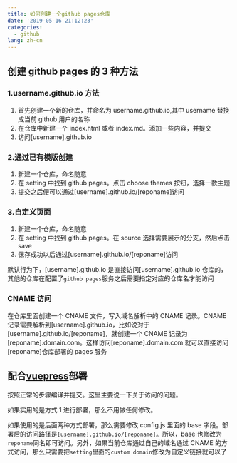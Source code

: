 ```yaml
---
title: 如何创建一个github pages仓库
date: '2019-05-16 21:12:23'
categories:
  - github
lang: zh-cn
---
```


## 创建 github pages 的 3 种方法

### 1.username.github.io 方法

1. 首先创建一个新的仓库，并命名为 username.github.io,其中 username 替换成当前 github 用户的名称
2. 在仓库中新建一个 index.html 或者 index.md。添加一些内容，并提交
3. 访问[username].github.io

<!-- more -->

### 2.通过已有模版创建

1. 新建一个仓库，命名随意
2. 在 setting 中找到 github pages。点击 choose themes 按钮，选择一款主题
3. 提交之后便可以通过[username].github.io/[reponame]访问

### 3.自定义页面

1. 新建一个仓库，命名随意
2. 在 setting 中找到 github pages。在 source 选择需要展示的分支，然后点击 save
3. 保存成功以后通过[username].github.io/[reponame]访问

默认行为下，[username].github.io 是直接访问[username].github.io 仓库的，其他的仓库在配置了`github pages`服务之后需要指定对应的仓库名才能访问

### CNAME 访问

在仓库里面创建一个 CNAME 文件，写入域名解析中的 CNAME 记录。CNAME 记录需要解析到[username].github.io，比如说对于[username].github.io/[reponame]，就创建一个 CNAME 记录为[reponame].domain.com。这样访问[reponame].domain.com 就可以直接访问[reponame]仓库部署的 pages 服务

## 配合[vuepress](https://vuepress.vuejs.org/zh/guide/deploy.html#github-pages)部署

按照正常的步骤编译并提交。这里主要说一下关于访问的问题。

如果实用的是方式 1 进行部署，那么不用做任何修改。

如果使用的是后面两种方式部署，那么需要修改 config.js 里面的 base 字段。部署后的访问路径是`[username].github.io/[reponame]`。所以，base 也修改为`reponame`同名即可访问。另外，如果当前仓库通过自己的域名通过 CNAME 的方式访问，那么只需要把`setting`里面的`custom domain`修改为自定义链接就可以了
